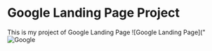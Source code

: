 # Google Landing Page Project 
This is my project of Google Landing Page
![Google Landing Page]("![Google](https://user-images.githubusercontent.com/99825672/165965778-3c2c7f6b-714d-4809-805d-e9882075d27b.png)
